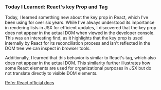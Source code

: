 ### Today I Learned: React's key Prop and <Fragment> Tag
Today, I learned something new about the key prop in React, which I've been using for over six years. While I've always understood its importance in rendering lists in JSX for efficient updates, I discovered that the key prop does not appear in the actual DOM when viewed in the developer console. This was an interesting find, as it highlights that the key prop is used internally by React for its reconciliation process and isn't reflected in the DOM tree we can inspect in browser tools.

Additionally, I learned that this behavior is similar to React's <Fragment> tag, which also does not appear in the actual DOM. This similarity further illustrates how some React elements are used for organizational purposes in JSX but do not translate directly to visible DOM elements.

[Refer React official docs](https://react.dev/reference/react/Fragment#rendering-a-list-of-fragments)
